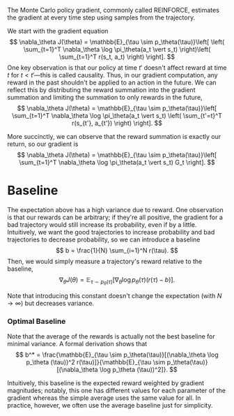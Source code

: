 The Monte Carlo policy gradient, commonly called REINFORCE, estimates the gradient at every time step using samples from the trajectory.

We start with the gradient equation 
$$
\nabla_\theta J(\theta) = \mathbb{E}_{\tau \sim p_\theta(\tau)}\left[ \left( \sum_{t=1}^T \nabla_\theta \log \pi_\theta(a_t \vert s_t) \right)\left( \sum_{t=1}^T r(s_t, a_t) \right) \right].
$$
 One key observation is that our policy at time $t'$ doesn't affect reward at time $t$ for $t < t'$—this is called causality. Thus, in our gradient computation, any reward in the past shouldn't be applied to an action in the future. We can reflect this by distributing the reward summation into the gradient summation and limiting the summation to only rewards in the future, 
$$
\nabla_\theta J(\theta) = \mathbb{E}_{\tau \sim p_\theta(\tau)}\left[ \sum_{t=1}^T \nabla_\theta \log \pi_\theta(a_t \vert s_t) \left( \sum_{t'=t}^T r(s_{t'}, a_{t'}) \right) \right].
$$


More succinctly, we can observe that the reward summation is exactly our return, so our gradient is 
$$
\nabla_\theta J(\theta) = \mathbb{E}_{\tau \sim p_\theta(\tau)}\left[ \sum_{t=1}^T \nabla_\theta \log \pi_\theta(a_t \vert s_t) G_t \right].
$$


# Baseline
The expectation above has a high variance due to reward. One observation is that our rewards can be arbitrary; if they're all positive, the gradient for a bad trajectory would still increase its probability, even if by a little. Intuitively, we want the good trajectories to increase probability and bad trajectories to decrease probability, so we can introduce a baseline 
$$
b = \frac{1}{N} \sum_{i=1}^N r(\tau).
$$
 Then, we would simply measure a trajectory's reward relative to the baseline, 
$$
\nabla_\theta J(\theta) = \mathbb{E}_{\tau \sim p_\theta(\tau)} [\nabla_\theta \log p_\theta (\tau)(r(\tau) - b)].
$$


Note that introducing this constant doesn't change the expectation (with $N \rightarrow \infty$) but decreases variance.

### Optimal Baseline
Note that the average of the rewards is actually not the best baseline for minimal variance. A formal derivation shows that 
$$
b^* = \frac{\mathbb{E}_{\tau \sim p_\theta(\tau)}[(\nabla_\theta \log p_\theta (\tau))^2 r(\tau)]}{\mathbb{E}_{\tau \sim p_\theta(\tau)}[(\nabla_\theta \log p_\theta (\tau))^2]}.
$$


Intuitively, this baseline is the expected reward weighted by gradient magnitudes; notably, this one has different values for each parameter of the gradient whereas the simple average uses the same value for all. In practice, however, we often use the average baseline just for simplicity.